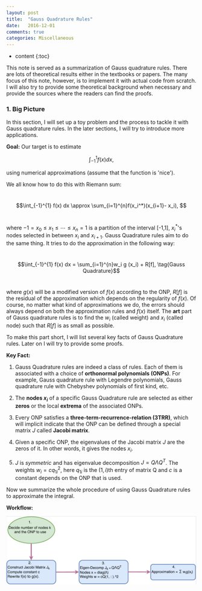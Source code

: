 ```yaml
---
layout: post
title:  "Gauss Quadrature Rules"
date:   2016-12-01
comments: true
categories: Miscellaneous
---
```

* content
{:toc}

This note is served as a summarization of Gauss quadrature rules. There are lots of theoretical results either in the textbooks or papers. The many focus of this note, however, is to implement it with actual code from scratch. I will also try to provide some theoretical background when necessary and provide the sources where the readers can find the proofs. 

### 1. Big Picture

In this section, I will set up a toy problem and the process to tackle it with Gauss quadrature rules. In the later sections, I will try to introduce more applications. 

__Goal:__ Our target is to estimate 

$$\int_{-1}^{1} f(x) dx, $$

using numerical approximations (assume that the function is 'nice').

We all know how to do this with Riemann sum:


&nbsp;
$$\int_{-1}^{1} f(x) dx \approx \sum_{i=1}^{n}f(x_i^*)(x_{i+1}- x_i), $$
&nbsp;


where $-1=x_0\leq x_1 \leq \cdots \leq x_n = 1$ is a partition of the interval [-1,1], $x_i^*$'s nodes selected in between $x_i$ and $x_{i+1}$.
Gauss Quadrature rules aim to do the same thing. It tries to do the approximation in the following way:

&nbsp;
$$\int_{-1}^{1} f(x) dx = \sum_{i=1}^{n}w_i g (x_i) + R[f], \tag{Gauss Quadrature}$$
&nbsp;

where $g(x)$ will be a modified version of $f(x)$ according to the ONP, $R[f]$ is the residual of the approximation which depends on the regularity of $f(x)$. Of course, no matter what kind of approximations we do, the errors should always depend on both the approximation rules and $f(x)$ itself. The __art__ part of Gauss quadrature rules is to find the $w_i$ (called weight) and $x_i$ (called node) such that $R[f]$ is as small as possible.

To make this part short, I will list several key facts of Gauss Quadrature rules. Later on I will try to provide some proofs.

__Key Fact:__

1.  Gauss Quadrature rules are indeed a class of rules. Each of them is associated with a choice of __orthonormal polynomials (ONPs)__. For example, Gauss quadrature rule with Legendre polynomials, Gauss quadrature rule with Chebyshev polynomials of first kind, etc.

2.  The __nodes $x_i$__ of a specific Gauss Quadrature rule are selected as either __zeros__ or the local __extrema__ of the associated ONPs. 

3.  Every ONP satisfies a __three-term-recurrence-relation (3TRR)__, which will implicit indicate that the ONP can be defined through a special matrix $J$ called __Jacobi matrix__. 

4.  Given a specific ONP, the eigenvalues of the Jacobi matrix $J$ are the zeros of it. In other words, it gives the nodes $x_i$.

5.  $J$ is _symmetric_ and has eigenvalue decomposition  $J = Q\Lambda Q^T$. The weights $w_i = c q_{1i}^2$, here $q_{1i}$ is the $(1,i)$th entry of matrix Q and $c$ is a constant depends on the ONP that is used. 

Now we summarize the whole procedure of using Gauss Quadrature rules to approximate the integral.

__Workflow:__

<div> <center><img src="/Img/Gauss_Quadrature.png" alt=" " align="middle"></center> </div>
